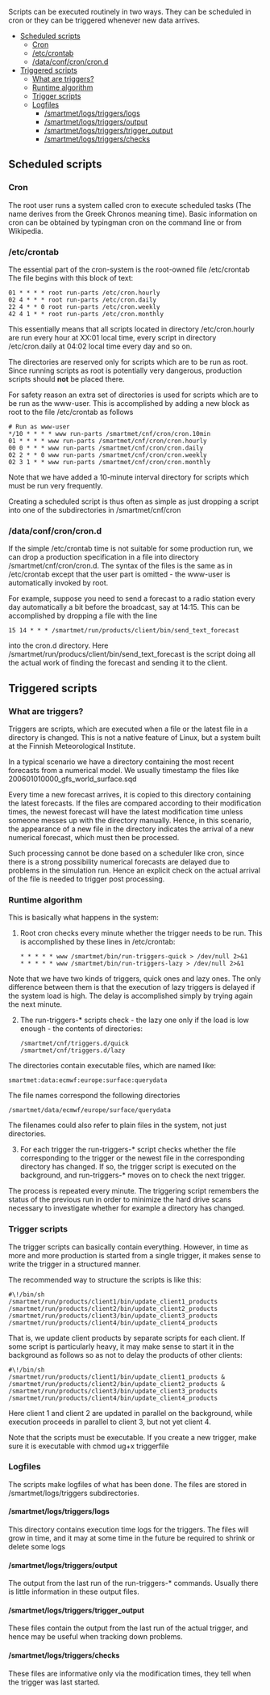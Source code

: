 Scripts can be executed routinely in two ways. They can be scheduled in cron or they can be triggered whenever new data arrives.

* [Scheduled scripts](#scheduled-scripts)
  * [Cron](#cron)
  * [/etc/crontab](#etccrontab)
  * [/data/conf/cron/cron.d](#dataconfcroncrond)
* [Triggered scripts](#triggered-scripts)
  * [What are triggers?](#what-are-triggers)
  * [Runtime algorithm](#runtime-algorithm)
  * [Trigger scripts](#trigger-scripts)
  * [Logfiles](#logfiles)
    * [/smartmet/logs/triggers/logs](#smartmetlogstriggerslogs)
    * [/smartmet/logs/triggers/output](#smartmetlogstriggersoutput)
    * [/smartmet/logs/triggers/trigger_output](#smartmetlogstriggerstrigger_output)
    * [/smartmet/logs/triggers/checks](#smartmetlogstriggerschecks)

## Scheduled scripts

### Cron

The root user runs a system called cron to execute scheduled tasks (The name derives from the Greek Chronos meaning time). Basic information on cron can be obtained by typingman cron on the command line or from Wikipedia.

### /etc/crontab

The essential part of the cron-system is the root-owned file /etc/crontab
The file begins with this block of text:

    01 * * * * root run-parts /etc/cron.hourly
    02 4 * * * root run-parts /etc/cron.daily
    22 4 * * 0 root run-parts /etc/cron.weekly
    42 4 1 * * root run-parts /etc/cron.monthly

This essentially means that all scripts located in directory /etc/cron.hourly are run every hour at XX:01 local time, every script in directory /etc/cron.daily at 04:02 local time every day and so on.

The directories are reserved only for scripts which are to be run as root. Since running scripts as root is potentially very dangerous, production scripts should **not** be placed there.

For safety reason an extra set of directories is used for scripts which are to be run as the www-user. This is accomplished by adding a new block as root to the file /etc/crontab as follows

    # Run as www-user
    */10 * * * * www run-parts /smartmet/cnf/cron/cron.10min
    01 * * * * www run-parts /smartmet/cnf/cron/cron.hourly
    00 0 * * * www run-parts /smartmet/cnf/cron/cron.daily
    02 2 * * 0 www run-parts /smartmet/cnf/cron/cron.weekly
    02 3 1 * * www run-parts /smartmet/cnf/cron/cron.monthly

Note that we have added a 10-minute interval directory for scripts which must be run very frequently.

Creating a scheduled script is thus often as simple as just dropping a script into one of the subdirectories in /smartmet/cnf/cron

### /data/conf/cron/cron.d

If the simple /etc/crontab time is not suitable for some production run, we can drop a production specification in a file into directory /smartmet/cnf/cron/cron.d. The syntax of the files is the same as in /etc/crontab except that the user part is omitted - the www-user is automatically invoked by root.

For example, suppose you need to send a forecast to a radio station every day automatically a bit before the broadcast, say at 14:15. This can be accomplished by dropping a file with the line

    15 14 * * * /smartmet/run/products/client/bin/send_text_forecast

into the cron.d directory. Here /smartmet/run/producs/client/bin/send_text_forecast is the script doing all the actual work of finding the forecast and sending it to the client.

## Triggered scripts

### What are triggers?

Triggers are scripts, which are executed when a file or the latest file in a directory is changed. This is not a native feature of Linux, but a system built at the Finnish Meteorological Institute.

In a typical scenario we have a directory containing the most recent forecasts from a numerical model. We usually timestamp the files like 200601010000_gfs_world_surface.sqd

Every time a new forecast arrives, it is copied to this directory containing the latest forecasts. If the files are compared according to their modification times, the newest forecast will have the latest modification time unless someone messes up with the directory manually. Hence, in this scenario, the appearance of a new file in the directory indicates the arrival of a new numerical forecast, which must then be processed.

Such processing cannot be done based on a scheduler like cron, since there is a strong possibility numerical forecasts are delayed due to problems in the simulation run. Hence an explicit check on the actual arrival of the file is needed to trigger post processing.

### Runtime algorithm

This is basically what happens in the system:

1. Root cron checks every minute whether the trigger needs to be run. This is accomplished by these lines in /etc/crontab:
    
    `* * * * * www /smartmet/bin/run-triggers-quick > /dev/null 2>&1`  
    `* * * * * www /smartmet/bin/run-triggers-lazy > /dev/null 2>&1`

Note that we have two kinds of triggers, quick ones and lazy ones. The only difference between them is that the execution of lazy triggers is delayed if the system load is high. The delay is accomplished simply by trying again the next minute.

2. The run-triggers-* scripts check - the lazy one only if the load is low enough - the contents of directories:
    
    `/smartmet/cnf/triggers.d/quick`  
    `/smartmet/cnf/triggers.d/lazy`

The directories contain executable files, which are named like:

    smartmet:data:ecmwf:europe:surface:querydata

The file names correspond the following directories

    /smartmet/data/ecmwf/europe/surface/querydata

The filenames could also refer to plain files in the system, not just directories.

3. For each trigger the run-triggers-* script checks whether the file corresponding to the trigger or the newest file in the corresponding directory has changed. If so, the trigger script is executed on the background, and run-triggers-* moves on to check the next trigger.

The process is repeated every minute. The triggering script remembers the status of the previous run in order to minimize the hard drive scans necessary to investigate whether for example a directory has changed.

### Trigger scripts

The trigger scripts can basically contain everything. However, in time as more and more production is started from a single trigger, it makes sense to write the trigger in a structured manner.

The recommended way to structure the scripts is like this:

    #\!/bin/sh
    /smartmet/run/products/client1/bin/update_client1_products
    /smartmet/run/products/client2/bin/update_client2_products
    /smartmet/run/products/client3/bin/update_client3_products
    /smartmet/run/products/client4/bin/update_client4_products

That is, we update client products by separate scripts for each client. If some script is particularly heavy, it may make sense to start it in the background as follows so as not to delay the products of other clients:

    #\!/bin/sh
    /smartmet/run/products/client1/bin/update_client1_products &
    /smartmet/run/products/client2/bin/update_client2_products &
    /smartmet/run/products/client3/bin/update_client3_products
    /smartmet/run/products/client4/bin/update_client4_products

Here client 1 and client 2 are updated in parallel on the background, while execution proceeds in parallel to client 3, but not yet client 4.

Note that the scripts must be executable. If you create a new trigger, make sure it is executable with chmod ug+x triggerfile

### Logfiles

The scripts make logfiles of what has been done. The files are stored in /smartmet/logs/triggers
subdirectories.

#### /smartmet/logs/triggers/logs

This directory contains execution time logs for the triggers. The files will grow in time, and it may at some time in the future be required to shrink or delete some logs

#### /smartmet/logs/triggers/output

The output from the last run of the run-triggers-* commands. Usually there is little information in these output files.

#### /smartmet/logs/triggers/trigger_output

These files contain the output from the last run of the actual trigger, and hence may be useful when tracking down problems.

#### /smartmet/logs/triggers/checks

These files are informative only via the modification times, they tell when the trigger was last started.
